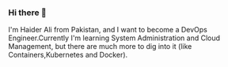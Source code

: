 ### Hi there 👋
I'm Haider Ali from Pakistan, and I want to become a DevOps Engineer.Currently I'm learning System Administration and Cloud Management, but there are much more to dig into it
(like Containers,Kubernetes and Docker).

